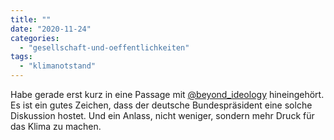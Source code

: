 ```yaml
---
title: ""
date: "2020-11-24"
categories: 
  - "gesellschaft-und-oeffentlichkeiten"
tags: 
  - "klimanotstand"
---
```


Habe gerade erst kurz in eine Passage mit [@beyond\_ideology](https://twitter.com/beyond_ideology " Maja Goepel / Twitter") hineingehört. Es ist ein gutes Zeichen, dass der deutsche Bundespräsident eine solche Diskussion hostet. Und ein Anlass, nicht weniger, sondern mehr Druck für das Klima zu machen.
